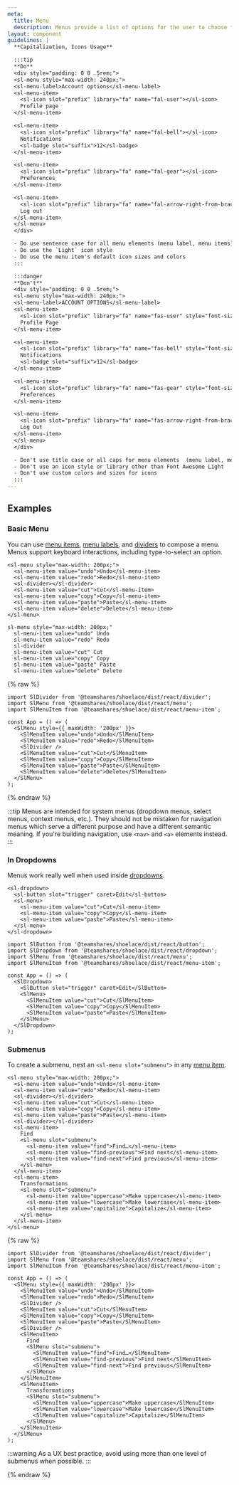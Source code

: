 ```yaml
---
meta:
  title: Menu
  description: Menus provide a list of options for the user to choose from.
layout: component
guidelines: |
  **Capitalization, Icons Usage**

  :::tip
  **Do**
  <div style="padding: 0 0 .5rem;">
  <sl-menu style="max-width: 240px;">
  <sl-menu-label>Account options</sl-menu-label>
  <sl-menu-item>
    <sl-icon slot="prefix" library="fa" name="fal-user"></sl-icon>
    Profile page
  </sl-menu-item>

  <sl-menu-item>
    <sl-icon slot="prefix" library="fa" name="fal-bell"></sl-icon>
    Notifications
    <sl-badge slot="suffix">12</sl-badge>
  </sl-menu-item>

  <sl-menu-item>
    <sl-icon slot="prefix" library="fa" name="fal-gear"></sl-icon>
    Preferences
  </sl-menu-item>

  <sl-menu-item>
    <sl-icon slot="prefix" library="fa" name="fal-arrow-right-from-bracket"></sl-icon>
    Log out
  </sl-menu-item>
  </sl-menu>
  </div>

  - Do use sentence case for all menu elements (menu label, menu items)
  - Do use the `Light` icon style
  - Do use the menu item's default icon sizes and colors
  :::

  :::danger 
  **Don't**
  <div style="padding: 0 0 .5rem;">
  <sl-menu style="max-width: 240px;">
  <sl-menu-label>ACCOUNT OPTIONS</sl-menu-label>
  <sl-menu-item>
    <sl-icon slot="prefix" library="fa" name="fas-user" style="font-size: 0.875rem; color: mediumpurple;"></sl-icon>
    Profile Page
  </sl-menu-item>

  <sl-menu-item>
    <sl-icon slot="prefix" library="fa" name="fas-bell" style="font-size: 0.875rem; color: mediumpurple;"></sl-icon>
    Notifications
    <sl-badge slot="suffix">12</sl-badge>
  </sl-menu-item>

  <sl-menu-item>
    <sl-icon slot="prefix" library="fa" name="fas-gear" style="font-size: 0.875rem; color: mediumpurple;"></sl-icon>
    Preferences
  </sl-menu-item>

  <sl-menu-item>
    <sl-icon slot="prefix" library="fa" name="fas-arrow-right-from-bracket" style="font-size: 0.875rem; color: mediumpurple;"></sl-icon>
    Log Out
  </sl-menu-item>
  </sl-menu>
  </div>

  - Don't use title case or all caps for menu elements  (menu label, menu items)
  - Don't use an icon style or library other than Font Awesome Light
  - Don't use custom colors and sizes for icons
  :::
---
```


## Examples

### Basic Menu

You can use [menu items](/components/menu-item), [menu labels](/components/menu-label), and [dividers](/components/divider) to compose a menu. Menus support keyboard interactions, including type-to-select an option.

```html:preview
<sl-menu style="max-width: 200px;">
  <sl-menu-item value="undo">Undo</sl-menu-item>
  <sl-menu-item value="redo">Redo</sl-menu-item>
  <sl-divider></sl-divider>
  <sl-menu-item value="cut">Cut</sl-menu-item>
  <sl-menu-item value="copy">Copy</sl-menu-item>
  <sl-menu-item value="paste">Paste</sl-menu-item>
  <sl-menu-item value="delete">Delete</sl-menu-item>
</sl-menu>
```

```pug:slim
sl-menu style="max-width: 200px;"
  sl-menu-item value="undo" Undo
  sl-menu-item value="redo" Redo
  sl-divider
  sl-menu-item value="cut" Cut
  sl-menu-item value="copy" Copy
  sl-menu-item value="paste" Paste
  sl-menu-item value="delete" Delete
```

{% raw %}

```jsx:react
import SlDivider from '@teamshares/shoelace/dist/react/divider';
import SlMenu from '@teamshares/shoelace/dist/react/menu';
import SlMenuItem from '@teamshares/shoelace/dist/react/menu-item';

const App = () => (
  <SlMenu style={{ maxWidth: '200px' }}>
    <SlMenuItem value="undo">Undo</SlMenuItem>
    <SlMenuItem value="redo">Redo</SlMenuItem>
    <SlDivider />
    <SlMenuItem value="cut">Cut</SlMenuItem>
    <SlMenuItem value="copy">Copy</SlMenuItem>
    <SlMenuItem value="paste">Paste</SlMenuItem>
    <SlMenuItem value="delete">Delete</SlMenuItem>
  </SlMenu>
);
```

{% endraw %}

:::tip
Menus are intended for system menus (dropdown menus, select menus, context menus, etc.). They should not be mistaken for navigation menus which serve a different purpose and have a different semantic meaning. If you're building navigation, use `<nav>` and `<a>` elements instead.
:::

### In Dropdowns

Menus work really well when used inside [dropdowns](/components/dropdown).

```html:preview
<sl-dropdown>
  <sl-button slot="trigger" caret>Edit</sl-button>
  <sl-menu>
    <sl-menu-item value="cut">Cut</sl-menu-item>
    <sl-menu-item value="copy">Copy</sl-menu-item>
    <sl-menu-item value="paste">Paste</sl-menu-item>
  </sl-menu>
</sl-dropdown>
```

```jsx:react
import SlButton from '@teamshares/shoelace/dist/react/button';
import SlDropdown from '@teamshares/shoelace/dist/react/dropdown';
import SlMenu from '@teamshares/shoelace/dist/react/menu';
import SlMenuItem from '@teamshares/shoelace/dist/react/menu-item';

const App = () => (
  <SlDropdown>
    <SlButton slot="trigger" caret>Edit</SlButton>
    <SlMenu>
      <SlMenuItem value="cut">Cut</SlMenuItem>
      <SlMenuItem value="copy">Copy</SlMenuItem>
      <SlMenuItem value="paste">Paste</SlMenuItem>
    </SlMenu>
  </SlDropdown>
);
```

### Submenus

To create a submenu, nest an `<sl-menu slot="submenu">` in any [menu item](/components/menu-item).

```html:preview
<sl-menu style="max-width: 200px;">
  <sl-menu-item value="undo">Undo</sl-menu-item>
  <sl-menu-item value="redo">Redo</sl-menu-item>
  <sl-divider></sl-divider>
  <sl-menu-item value="cut">Cut</sl-menu-item>
  <sl-menu-item value="copy">Copy</sl-menu-item>
  <sl-menu-item value="paste">Paste</sl-menu-item>
  <sl-divider></sl-divider>
  <sl-menu-item>
    Find
    <sl-menu slot="submenu">
      <sl-menu-item value="find">Find…</sl-menu-item>
      <sl-menu-item value="find-previous">Find next</sl-menu-item>
      <sl-menu-item value="find-next">Find previous</sl-menu-item>
    </sl-menu>
  </sl-menu-item>
  <sl-menu-item>
    Transformations
    <sl-menu slot="submenu">
      <sl-menu-item value="uppercase">Make uppercase</sl-menu-item>
      <sl-menu-item value="lowercase">Make lowercase</sl-menu-item>
      <sl-menu-item value="capitalize">Capitalize</sl-menu-item>
    </sl-menu>
  </sl-menu-item>
</sl-menu>
```

{% raw %}

```jsx:react
import SlDivider from '@teamshares/shoelace/dist/react/divider';
import SlMenu from '@teamshares/shoelace/dist/react/menu';
import SlMenuItem from '@teamshares/shoelace/dist/react/menu-item';

const App = () => (
  <SlMenu style={{ maxWidth: '200px' }}>
    <SlMenuItem value="undo">Undo</SlMenuItem>
    <SlMenuItem value="redo">Redo</SlMenuItem>
    <SlDivider />
    <SlMenuItem value="cut">Cut</SlMenuItem>
    <SlMenuItem value="copy">Copy</SlMenuItem>
    <SlMenuItem value="paste">Paste</SlMenuItem>
    <SlDivider />
    <SlMenuItem>
      Find
      <SlMenu slot="submenu">
        <SlMenuItem value="find">Find…</SlMenuItem>
        <SlMenuItem value="find-previous">Find next</SlMenuItem>
        <SlMenuItem value="find-next">Find previous</SlMenuItem>
      </SlMenu>
    </SlMenuItem>
    <SlMenuItem>
      Transformations
      <SlMenu slot="submenu">
        <SlMenuItem value="uppercase">Make uppercase</SlMenuItem>
        <SlMenuItem value="lowercase">Make lowercase</SlMenuItem>
        <SlMenuItem value="capitalize">Capitalize</SlMenuItem>
      </SlMenu>
    </SlMenuItem>
  </SlMenu>
);
```

:::warning
As a UX best practice, avoid using more than one level of submenus when possible.
:::

{% endraw %}
